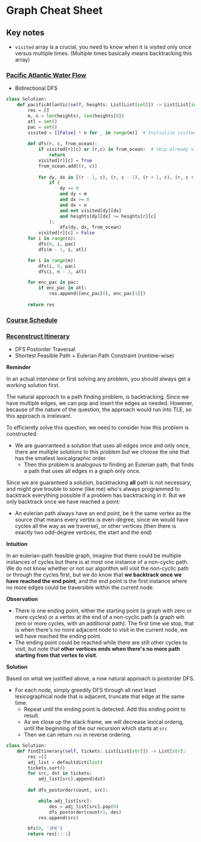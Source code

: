 # Graph Cheat Sheet

## Key notes
- `visited` array is a crucial, you need to know when it is visited only once versus multiple times. (Multiple times basically means backtracking this array) 


### [Pacific Atlantic Water Flow](https://leetcode.com/problems/pacific-atlantic-water-flow/)
- Bidirectional DFS 
```python
class Solution:
    def pacificAtlantic(self, heights: List[List[int]]) -> List[List[int]]:
        res = []
        m, n = len(heights), len(heights[0])
        atl = set()
        pac = set()
        visited = [[False] * n for _ in range(m)]  # Initialize visited array
        
        def dfs(r, c, from_ocean):
            if visited[r][c] or (r,c) in from_ocean:  # Skip already visited cells
                return
            visited[r][c] = True
            from_ocean.add((r, c))
            
            for dy, dx in [(r - 1, c), (r, c - 1), (r + 1, c), (r, c + 1)]:
                if (
                    dy >= 0
                    and dy < m
                    and dx >= 0
                    and dx < n
                    and not visited[dy][dx]
                    and heights[dy][dx] >= heights[r][c]
                ):
                    dfs(dy, dx, from_ocean)
            visited[r][c] = False
        for i in range(n):
            dfs(0, i, pac)
            dfs(m - 1, i, atl)

        for i in range(m):
            dfs(i, 0, pac)
            dfs(i, n - 1, atl)

        for enc_pac in pac:
            if enc_pac in atl:
                res.append([enc_pac[0], enc_pac[1]])
        
        return res

```

### [Course Schedule](https://leetcode.com/problems/course-schedule/)



### [Reconstruct Itinerary](https://leetcode.com/problems/reconstruct-itinerary/)
- DFS Postorder Traversal 
- Shortest Feasible Path + Eulerian Path Constraint (runtime-wise)

**Reminder** 

In an actual interview or first solving any problem, you should always get a working solution first. 

The natural approach to a path finding problem, is backtracking. Since we have multiple edges, we can pop and insert the edges as needed. However, because of the nature of the question, the approach would run into TLE, so this approach is irrelevant. 

To efficiently solve this question, we need to consider how this problem is constructed: 
- We are guanranteed a solution that uses all edges once and only once, there are multiple solutions to this problem but we choose the one that has the smallest lexicalgraphic order. 
    - Then this problem is analogous to finding an Eulerian path, that finds a path that uses all edges in a graph only once. 

Since we are guaranteed a solution, backtracking **all** path is not necessary, and might give trouble to some (like me) who's always programmed to backtrack everything possible if a problem has backtracking in it. But we only backtrack once we have reached a point: 
- An eulerian path always have an end point, be it the same vertex as the source (that means every vertex is even-degree, since we would have cycles all the way as we traverse), or other vertices (then there is exactly two odd-degree vertices, the start and the end) 

**Intuition**

In an eulerian-path feasible graph, imagine that there could be multiple instances of cycles but there is at most one instance of a non-cyclic path. We do not know whether or not our algorithm will visit the non-cyclic path or through the cycles first, but we do know that **we backtrack once we have reached the end point**, and the end point is the first instance where no more edges could be traversible within the current node. 

**Observation**

- There is one ending point, either the starting point (a graph with zero or more cycles) or a vertex at the end of a non-cyclic path (a graph wih zero or more cycles, with an additional path). The first time we stop, that is when there's no more adjacent node to visit in the current node, we will have reached the ending point. 
- The ending point could be reached while there are still other cycles to visit, but note that **other vertices ends when there's no more path starting from that vertex to visit**. 

**Solution** 

Based on what we justified above, a now natural approach is postorder DFS.
- For each node, simply greedily DFS through all next least lexicographical node that is adjacent, truncate that edge at the same time. 
    - Repeat until the ending point is detected. Add this ending point to result. 
    - As we close up the stack frame, we will decrease lexical orderig, until the beginning of the our recursion which starts at `src` 
    - Then we can return `res` in reverse ordering. 

```python
class Solution:
    def findItinerary(self, tickets: List[List[str]]) -> List[str]:
        res =[]
        adj_list = defaultdict(list)
        tickets.sort()
        for src, dst in tickets: 
            adj_list[src].append(dst) 
        
        def dfs_postorder(count, src): 

            while adj_list[src]: 
                des = adj_list[src].pop(0)
                dfs_postorder(count+1, des)
            res.append(src) 

        bfs(0, 'JFK')                  
        return res[::-1]
```

